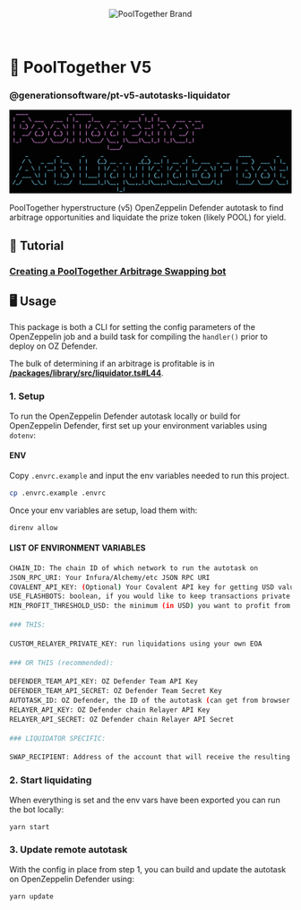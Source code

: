 <p align="center">
  <img src="https://raw.githubusercontent.com/GenerationSoftware/pt-v5-utils-js/main/img/pooltogether-logo--purple@2x.png?raw=true" alt="PoolTogether Brand" style="max-width:100%;" width="300">
</p>

<br />

# 🤖 PoolTogether V5

### @generationsoftware/pt-v5-autotasks-liquidator

![title image for PoolTogether Arbitrage Liquidator Bot](https://github.com/generationsoftware/pt-v5-autotasks/raw/main/packages/liquidator/arb-liquidator-img.png "title image for PoolTogether Arbitrage Liquidator Bot")

PoolTogether hyperstructure (v5) OpenZeppelin Defender autotask to find arbitrage opportunities and liquidate the prize token (likely POOL) for yield.

## 📖 Tutorial

### [Creating a PoolTogether Arbitrage Swapping bot](https://mirror.xyz/chuckbergeron-g9.eth/ES-IJduktYPb0X_sBikfqL-PVFRweNpoPrlr01zcVX8)

## 🖥️ Usage

This package is both a CLI for setting the config parameters of the OpenZeppelin job and a build task for compiling the `handler()` prior to deploy on OZ Defender.

The bulk of determining if an arbitrage is profitable is in **[/packages/library/src/liquidator.ts#L44](../library)**.

### 1. Setup

To run the OpenZeppelin Defender autotask locally or build for OpenZeppelin Defender, first set up your environment variables using `dotenv`:

#### ENV

Copy `.envrc.example` and input the env variables needed to run this project.

```sh
cp .envrc.example .envrc
```

Once your env variables are setup, load them with:

```sh
direnv allow
```

#### LIST OF ENVIRONMENT VARIABLES

```sh
CHAIN_ID: The chain ID of which network to run the autotask on
JSON_RPC_URI: Your Infura/Alchemy/etc JSON RPC URI
COVALENT_API_KEY: (Optional) Your Covalent API key for getting USD values of tokens
USE_FLASHBOTS: boolean, if you would like to keep transactions private from the mempool on chains that support flashbots
MIN_PROFIT_THRESHOLD_USD: the minimum (in USD) you want to profit from each swap (ie. 1 is $1.00)

### THIS:

CUSTOM_RELAYER_PRIVATE_KEY: run liquidations using your own EOA

### OR THIS (recommended):

DEFENDER_TEAM_API_KEY: OZ Defender Team API Key
DEFENDER_TEAM_API_SECRET: OZ Defender Team Secret Key
AUTOTASK_ID: OZ Defender, the ID of the autotask (can get from browser URL bar)
RELAYER_API_KEY: OZ Defender chain Relayer API Key
RELAYER_API_SECRET: OZ Defender chain Relayer API Secret

### LIQUIDATOR SPECIFIC:

SWAP_RECIPIENT: Address of the account that will receive the resulting swap tokens, can set to the relayer address or any other contract/EOA address

```

### 2. Start liquidating

When everything is set and the env vars have been exported you can run the bot locally:

```sh
yarn start
```

### 3. Update remote autotask

With the config in place from step 1, you can build and update the autotask on OpenZeppelin Defender using:

```sh
yarn update
```
